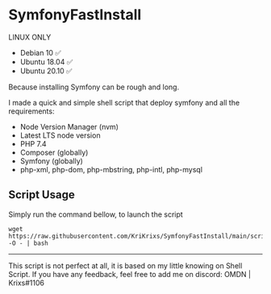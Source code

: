 # SymfonyFastInstall

LINUX ONLY
- Debian 10 ✅
- Ubuntu 18.04 ✅
- Ubuntu 20.10 ✅

Because installing Symfony can be rough and long.

I made a quick and simple shell script that deploy symfony and all the requirements:
- Node Version Manager (nvm)
- Latest LTS node version
- PHP 7.4
- Composer (globally)
- Symfony (globally)
- php-xml, php-dom, php-mbstring, php-intl, php-mysql

## Script Usage

Simply run the command bellow, to launch the script

```
wget https://raw.githubusercontent.com/KriKrixs/SymfonyFastInstall/main/script.sh -O - | bash
```

------------

This script is not perfect at all, it is based on my little knowing on Shell Script.
If you have any feedback, feel free to add me on discord: OMDN | Krixs#1106
